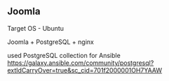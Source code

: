 ## Joomla 

Target OS - Ubuntu 

Joomla + PostgreSQL + nginx

used PostgreSQL collection for Ansible
https://galaxy.ansible.com/community/postgresql?extIdCarryOver=true&sc_cid=701f2000001OH7YAAW